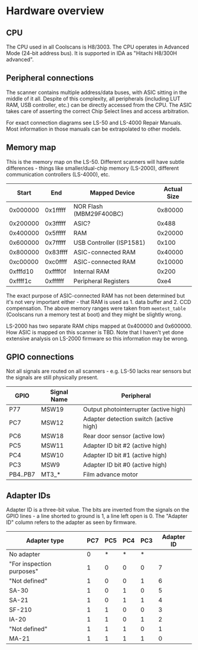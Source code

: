 # Hardware overview

## CPU

The CPU used in all Coolscans is H8/3003. The CPU operates in Advanced Mode
(24-bit address bus). It is supported in IDA as "Hitachi H8/300H advanced".

## Peripheral connections

The scanner contains multiple address/data buses, with ASIC sitting in the
middle of it all. Despite of this complexity, all peripherals (including
LUT RAM, USB controller, etc.) can be directly accessed from the CPU.
The ASIC takes care of asserting the correct Chip Select lines and access
arbitration.

For exact connection diagrams see LS-50 and LS-4000 Repair Manuals. Most
information in those manuals can be extrapolated to other models.

## Memory map

This is the memory map on the LS-50. Different scanners will have
subtle differences - things like smaller/dual-chip memory (LS-2000),
different communication controllers (LS-4000), etc.

| Start    | End      | Mapped Device            | Actual Size |
|----------|----------|--------------------------|-------------|
| 0x000000 | 0x1fffff | NOR Flash (MBM29F400BC)  | 0x80000     |
| 0x200000 | 0x3fffff | ASIC?                    | 0x488       |
| 0x400000 | 0x5fffff | RAM                      | 0x20000     |
| 0x600000 | 0x7fffff | USB Controller (ISP1581) | 0x100       |
| 0x800000 | 0x83ffff | ASIC-connected RAM       | 0x40000     |
| 0xc00000 | 0xc0ffff | ASIC-connected RAM       | 0x10000     |
| 0xfffd10 | 0xffff0f | Internal RAM             | 0x200       |
| 0xffff1c | 0xffffff | Peripheral Registers     | 0xe4        |

The exact purpose of ASIC-connected RAM has not been determined but it's
not very important either - that RAM is used as 1. data buffer and 2. CCD
compensation. The above memory ranges were taken from `memtest_table`
(Coolscans run a memory test at boot) and they might be slightly wrong.

LS-2000 has two separate RAM chips mapped at 0x400000 and 0x600000.
How ASIC is mapped on this scanner is TBD. Note that I haven't yet done
extensive analysis on LS-2000 firmware so this information may be wrong.

## GPIO connections

Not all signals are routed on all scanners - e.g. LS-50 lacks rear sensors
but the signals are still physically present.

| GPIO        | Signal Name | Peripheral                             |
|-------------|-------------|----------------------------------------|
| P77         | MSW19       | Output photointerrupter (active high)  |
| PC7         | MSW12       | Adapter detection switch (active high) |
| PC6         | MSW18       | Rear door sensor (active low)          |
| PC5         | MSW11       | Adapter ID bit #2 (active high)        |
| PC4         | MSW10       | Adapter ID bit #1 (active high)        |
| PC3         | MSW9        | Adapter ID bit #0 (active high)        |
| PB4..PB7    | MT3_\*      | Film advance motor                     |

## Adapter IDs

Adapter ID is a three-bit value. The bits are inverted from the signals
on the GPIO lines - a line shorted to ground is 1, a line left open is 0.
The "Adapter ID" column refers to the adapter as seen by firmware.

| Adapter type              | PC7 | PC5 | PC4 | PC3 | Adapter ID |
|---------------------------|-----|-----|-----|-----|------------|
| No adapter                | 0   | *   | *   | *   |            |
| "For inspection purposes" | 1   | 0   | 0   | 0   | 7          |
| "Not defined"             | 1   | 0   | 0   | 1   | 6          |
| SA-30                     | 1   | 0   | 1   | 0   | 5          |
| SA-21                     | 1   | 0   | 1   | 1   | 4          |
| SF-210                    | 1   | 1   | 0   | 0   | 3          |
| IA-20                     | 1   | 1   | 0   | 1   | 2          |
| "Not defined"             | 1   | 1   | 1   | 0   | 1          |
| MA-21                     | 1   | 1   | 1   | 1   | 0          |
